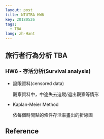 ```yaml
---
layout: post
title: NTUTBA HW6
key: 20180526
tags:
  - TBA
lang: zh-Hant
---
```


## 旅行者行為分析 TBA
### HW6 - 存活分析(Survival analysis)

<!--more-->

+ 設限資料(censored data)

	觀察資料中，中途失去追蹤/退出觀察等情形
+ Kaplan-Meier Method

	依每個時間點的條件存活率畫出的折線圖

## Reference

[1]: https://www.datacamp.com/community/tutorials/survival-analysis-R
